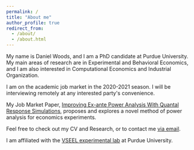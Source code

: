 ```yaml
---
permalink: /
title: "About me"
author_profile: true
redirect_from: 
  - /about/
  - /about.html
---
```


My name is Daniel Woods, and I am a PhD candidate at Purdue University.  My main areas of research are in Experimental and Behavioral Economics, and I am also interested in Computational Economics and Industrial Organization.  

I am on the academic job market in the 2020-2021 season.  I will be interviewing remotely at any interested party's convenience.

My Job Market Paper, [Improving Ex-ante Power Analysis With Quantal Response Simulations](https://woodsd42.github.io/files/JMP.pdf), proposes and explores a novel method of power analysis for economics experiments.  

Feel free to check out my CV and Research, or to contact me [via email](mailto:woods104@purdue.edu).



I am affiliated with the [VSEEL experimental lab](https://krannert.purdue.edu/centers/vseel/) at Purdue University.
